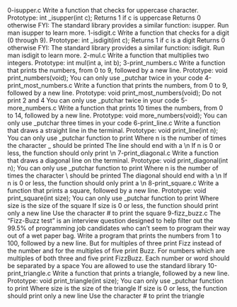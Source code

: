 0-isupper.c Write a function that checks for uppercase character.
Prototype: int _isupper(int c);
Returns 1 if c is uppercase
Returns 0 otherwise
FYI: The standard library provides a similar function: isupper. Run man isupper to learn more.
1-isdigit.c Write a function that checks for a digit (0 through 9).
Prototype: int _isdigit(int c);
Returns 1 if c is a digit
Returns 0 otherwise
FYI: The standard library provides a similar function: isdigit. Run man isdigit to learn more.
2-mul.c Write a function that multiplies two integers.
Prototype: int mul(int a, int b);
3-print_numbers.c Write a function that prints the numbers, from 0 to 9, followed by a new line.
Prototype: void print_numbers(void);
You can only use _putchar twice in your code
4-print_most_numbers.c Write a function that prints the numbers, from 0 to 9, followed by a new line.
Prototype: void print_most_numbers(void);
Do not print 2 and 4
You can only use _putchar twice in your code
 5-more_numbers.c Write a function that prints 10 times the numbers, from 0 to 14, followed by a new line.
 Prototype: void more_numbers(void);
 You can only use _putchar three times in your code
 6-print_line.c Write a function that draws a straight line in the terminal.
 Prototype: void print_line(int n);
 You can only use _putchar function to print
 Where n is the number of times the character _ should be printed
 The line should end with a \n
 If n is 0 or less, the function should only print \n
 7-print_diagonal.c Write a function that draws a diagonal line on the terminal.
 Prototype: void print_diagonal(int n);
 You can only use _putchar function to print
 Where n is the number of times the character \ should be printed
 The diagonal should end with a \n
 If n is 0 or less, the function should only print a \n
 8-print_square.c Write a function that prints a square, followed by a new line.
 Prototype: void print_square(int size);
 You can only use _putchar function to print
 Where size is the size of the square
 If size is 0 or less, the function should print only a new line
 Use the character # to print the square
 9-fizz_buzz.c The “Fizz-Buzz test” is an interview question designed to help filter out the 99.5% of programming job candidates who can’t seem to program their way out of a wet paper bag.
 Write a program that prints the numbers from 1 to 100, followed by a new line. But for multiples of three print Fizz instead of the number and for the multiples of five print Buzz. For numbers which are multiples of both three and five print FizzBuzz.
 Each number or word should be separated by a space
 You are allowed to use the standard library
 10-print_triangle.c Write a function that prints a triangle, followed by a new line.
 Prototype: void print_triangle(int size);
 You can only use _putchar function to print
 Where size is the size of the triangle
 If size is 0 or less, the function should print only a new line
 Use the character # to print the triangle

